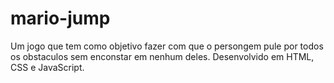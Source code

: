 # mario-jump
Um jogo que tem como objetivo fazer com que o persongem pule por todos os obstaculos sem enconstar em nenhum deles. Desenvolvido em HTML, CSS e JavaScript.
